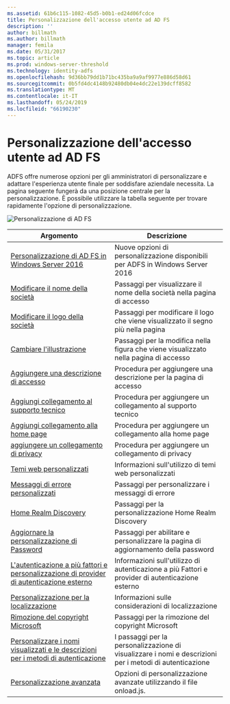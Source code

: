 ```yaml
---
ms.assetid: 61b6c115-1082-45d5-b0b1-ed24d06fcdce
title: Personalizzazione dell'accesso utente ad AD FS
description: ''
author: billmath
ms.author: billmath
manager: femila
ms.date: 05/31/2017
ms.topic: article
ms.prod: windows-server-threshold
ms.technology: identity-adfs
ms.openlocfilehash: 9d36bb79dd1b71bc435ba9a9af9977e886d58d61
ms.sourcegitcommit: 0b5fd4dc4148b92480db04e4dc22e139dcff8582
ms.translationtype: MT
ms.contentlocale: it-IT
ms.lasthandoff: 05/24/2019
ms.locfileid: "66190230"
---
```

# <a name="ad-fs-user-sign-in-customization"></a>Personalizzazione dell'accesso utente ad AD FS


ADFS offre numerose opzioni per gli amministratori di personalizzare e adattare l'esperienza utente finale per soddisfare aziendale necessita.  La pagina seguente fungerà da una posizione centrale per la personalizzazione.  È possibile utilizzare la tabella seguente per trovare rapidamente l'opzione di personalizzazione.



![Personalizzazione di AD FS](media/AD-FS-user-sign-in-customization/ADFS_Blue_Custom2.png) 
    
  







Argomento|Descrizione|
-----|-----|
[Personalizzazione di AD FS in Windows Server 2016](AD-FS-Customization-in-Windows-Server-2016.md)|Nuove opzioni di personalizzazione disponibili per ADFS in Windows Server 2016|
[Modificare il nome della società](Change-the-company-name-on-the-AD-FS-sign-in-page.md)|Passaggi per visualizzare il nome della società nella pagina di accesso|
[Modificare il logo della società](Change-the-company-logo-on-the-AD-FS-sign-in-page.md)|Passaggi per modificare il logo che viene visualizzato il segno più nella pagina|
[Cambiare l'illustrazione](Change-the-illustration-on-the-AD-FS-sign-in-page.md)|Passaggi per la modifica nella figura che viene visualizzato nella pagina di accesso|
[Aggiungere una descrizione di accesso](Add-sign-in-page-description.md)|Procedura per aggiungere una descrizione per la pagina di accesso|
[Aggiungi collegamento al supporto tecnico](Add-Help-Desk-Link.md)|Procedura per aggiungere un collegamento al supporto tecnico|
[Aggiungi collegamento alla home page](Add-Home-Link.md)|Procedura per aggiungere un collegamento alla home page|
[aggiungere un collegamento di privacy](Add-Privacy-Link.md)|Procedura per aggiungere un collegamento di privacy|
[Temi web personalizzati](Custom-Web-Themes-in-AD-FS.md)|Informazioni sull'utilizzo di temi web personalizzati
[Messaggi di errore personalizzati](Custom-error-messages-for-AD-FS-sign-in-page.md)|Passaggi per personalizzare i messaggi di errore
[Home Realm Discovery](Home-Realm-Discovery-Customization.md)|Passaggi per la personalizzazione Home Realm Discovery|
[Aggiornare la personalizzazione di Password](Update-password-customization.md)|Passaggi per abilitare e personalizzare la pagina di aggiornamento della password|
[L'autenticazione a più fattori e personalizzazione di provider di autenticazione esterno](Multi-factor-authentication-and-external-auth-providers-customization.md)|Informazioni sull'utilizzo di autenticazione a più Fattori e provider di autenticazione esterno|
[Personalizzazione per la localizzazione](Customization-for-Localization.md)|Informazioni sulle considerazioni di localizzazione
[Rimozione del copyright Microsoft](Remove-the-Microsoft-copyright.md)|Passaggi per la rimozione del copyright Microsoft
[Personalizzare i nomi visualizzati e le descrizioni per i metodi di autenticazione](Customize-the-display-names-and-descriptions-for-authentication-methods.md)|I passaggi per la personalizzazione di visualizzare i nomi e descrizioni per i metodi di autenticazione
[Personalizzazione avanzata](Advanced-Customization-of-AD-FS-Sign-in-Pages.md)|Opzioni di personalizzazione avanzate utilizzando il file onload.js.




